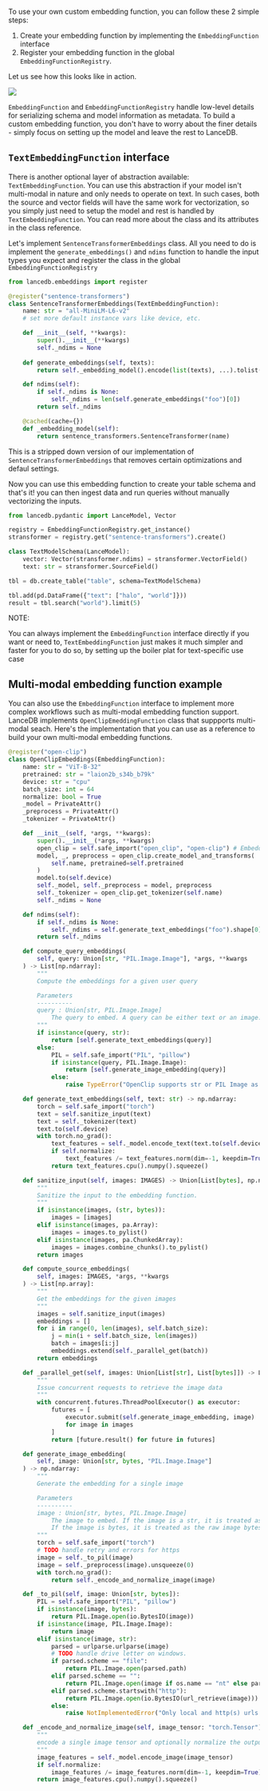 To use your own custom embedding function, you can follow these 2 simple steps:

1. Create your embedding function by implementing the `EmbeddingFunction` interface
2. Register your embedding function in the global `EmbeddingFunctionRegistry`.

Let us see how this looks like in action.

![](../assets/embeddings_api.png)

`EmbeddingFunction` and `EmbeddingFunctionRegistry` handle low-level details for serializing schema and model information as metadata. To build a custom embedding function, you don't have to worry about the finer details - simply focus on setting up the model and leave the rest to LanceDB.

## `TextEmbeddingFunction` interface

There is another optional layer of abstraction available: `TextEmbeddingFunction`. You can use this abstraction if your model isn't multi-modal in nature and only needs to operate on text. In such cases, both the source and vector fields will have the same work for vectorization, so you simply just need to setup the model and rest is handled by `TextEmbeddingFunction`. You can read more about the class and its attributes in the class reference.

Let's implement `SentenceTransformerEmbeddings` class. All you need to do is implement the `generate_embeddings()` and `ndims` function to handle the input types you expect and register the class in the global `EmbeddingFunctionRegistry`

```python
from lancedb.embeddings import register

@register("sentence-transformers")
class SentenceTransformerEmbeddings(TextEmbeddingFunction):
    name: str = "all-MiniLM-L6-v2"
    # set more default instance vars like device, etc.

    def __init__(self, **kwargs):
        super().__init__(**kwargs)
        self._ndims = None
    
    def generate_embeddings(self, texts):
        return self._embedding_model().encode(list(texts), ...).tolist()

    def ndims(self):
        if self._ndims is None:
            self._ndims = len(self.generate_embeddings("foo")[0])
        return self._ndims

    @cached(cache={}) 
    def _embedding_model(self):
        return sentence_transformers.SentenceTransformer(name)
```

This is a stripped down version of our implementation of `SentenceTransformerEmbeddings` that removes certain optimizations and defaul settings.

Now you can use this embedding function to create your table schema and that's it! you can then ingest data and run queries without manually vectorizing the inputs.

```python
from lancedb.pydantic import LanceModel, Vector

registry = EmbeddingFunctionRegistry.get_instance()
stransformer = registry.get("sentence-transformers").create()

class TextModelSchema(LanceModel):
    vector: Vector(stransformer.ndims) = stransformer.VectorField()
    text: str = stransformer.SourceField()

tbl = db.create_table("table", schema=TextModelSchema)

tbl.add(pd.DataFrame({"text": ["halo", "world"]}))
result = tbl.search("world").limit(5)
```

NOTE:

You can always implement the `EmbeddingFunction` interface directly if you want or need to, `TextEmbeddingFunction` just makes it much simpler and faster for you to do so, by setting up the boiler plat for text-specific use case

## Multi-modal embedding function example
You can also use the `EmbeddingFunction` interface to implement more complex workflows such as multi-modal embedding function support. LanceDB implements `OpenClipEmeddingFunction` class that suppports multi-modal seach. Here's the implementation that you can use as a reference to build your own multi-modal embedding functions.

```python
@register("open-clip")
class OpenClipEmbeddings(EmbeddingFunction):
    name: str = "ViT-B-32"
    pretrained: str = "laion2b_s34b_b79k"
    device: str = "cpu"
    batch_size: int = 64
    normalize: bool = True
    _model = PrivateAttr()
    _preprocess = PrivateAttr()
    _tokenizer = PrivateAttr()

    def __init__(self, *args, **kwargs):
        super().__init__(*args, **kwargs)
        open_clip = self.safe_import("open_clip", "open-clip") # EmbeddingFunction util to import external libs and raise if not found
        model, _, preprocess = open_clip.create_model_and_transforms(
            self.name, pretrained=self.pretrained
        )
        model.to(self.device)
        self._model, self._preprocess = model, preprocess
        self._tokenizer = open_clip.get_tokenizer(self.name)
        self._ndims = None

    def ndims(self):
        if self._ndims is None:
            self._ndims = self.generate_text_embeddings("foo").shape[0]
        return self._ndims

    def compute_query_embeddings(
        self, query: Union[str, "PIL.Image.Image"], *args, **kwargs
    ) -> List[np.ndarray]:
        """
        Compute the embeddings for a given user query

        Parameters
        ----------
        query : Union[str, PIL.Image.Image]
            The query to embed. A query can be either text or an image.
        """
        if isinstance(query, str):
            return [self.generate_text_embeddings(query)]
        else:
            PIL = self.safe_import("PIL", "pillow")
            if isinstance(query, PIL.Image.Image):
                return [self.generate_image_embedding(query)]
            else:
                raise TypeError("OpenClip supports str or PIL Image as query")

    def generate_text_embeddings(self, text: str) -> np.ndarray:
        torch = self.safe_import("torch")
        text = self.sanitize_input(text)
        text = self._tokenizer(text)
        text.to(self.device)
        with torch.no_grad():
            text_features = self._model.encode_text(text.to(self.device))
            if self.normalize:
                text_features /= text_features.norm(dim=-1, keepdim=True)
            return text_features.cpu().numpy().squeeze()

    def sanitize_input(self, images: IMAGES) -> Union[List[bytes], np.ndarray]:
        """
        Sanitize the input to the embedding function.
        """
        if isinstance(images, (str, bytes)):
            images = [images]
        elif isinstance(images, pa.Array):
            images = images.to_pylist()
        elif isinstance(images, pa.ChunkedArray):
            images = images.combine_chunks().to_pylist()
        return images

    def compute_source_embeddings(
        self, images: IMAGES, *args, **kwargs
    ) -> List[np.array]:
        """
        Get the embeddings for the given images
        """
        images = self.sanitize_input(images)
        embeddings = []
        for i in range(0, len(images), self.batch_size):
            j = min(i + self.batch_size, len(images))
            batch = images[i:j]
            embeddings.extend(self._parallel_get(batch))
        return embeddings

    def _parallel_get(self, images: Union[List[str], List[bytes]]) -> List[np.ndarray]:
        """
        Issue concurrent requests to retrieve the image data
        """
        with concurrent.futures.ThreadPoolExecutor() as executor:
            futures = [
                executor.submit(self.generate_image_embedding, image)
                for image in images
            ]
            return [future.result() for future in futures]

    def generate_image_embedding(
        self, image: Union[str, bytes, "PIL.Image.Image"]
    ) -> np.ndarray:
        """
        Generate the embedding for a single image

        Parameters
        ----------
        image : Union[str, bytes, PIL.Image.Image]
            The image to embed. If the image is a str, it is treated as a uri.
            If the image is bytes, it is treated as the raw image bytes.
        """
        torch = self.safe_import("torch")
        # TODO handle retry and errors for https
        image = self._to_pil(image)
        image = self._preprocess(image).unsqueeze(0)
        with torch.no_grad():
            return self._encode_and_normalize_image(image)

    def _to_pil(self, image: Union[str, bytes]):
        PIL = self.safe_import("PIL", "pillow")
        if isinstance(image, bytes):
            return PIL.Image.open(io.BytesIO(image))
        if isinstance(image, PIL.Image.Image):
            return image
        elif isinstance(image, str):
            parsed = urlparse.urlparse(image)
            # TODO handle drive letter on windows.
            if parsed.scheme == "file":
                return PIL.Image.open(parsed.path)
            elif parsed.scheme == "":
                return PIL.Image.open(image if os.name == "nt" else parsed.path)
            elif parsed.scheme.startswith("http"):
                return PIL.Image.open(io.BytesIO(url_retrieve(image)))
            else:
                raise NotImplementedError("Only local and http(s) urls are supported")

    def _encode_and_normalize_image(self, image_tensor: "torch.Tensor"):
        """
        encode a single image tensor and optionally normalize the output
        """
        image_features = self._model.encode_image(image_tensor)
        if self.normalize:
            image_features /= image_features.norm(dim=-1, keepdim=True)
        return image_features.cpu().numpy().squeeze()
```
